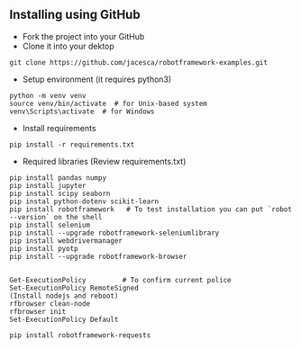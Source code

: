 ## Installing using GitHub
- Fork the project into your GitHub
- Clone it into your dektop
```
git clone https://github.com/jacesca/robotframework-examples.git
```
- Setup environment (it requires python3)
```
python -m venv venv
source venv/bin/activate  # for Unix-based system
venv\Scripts\activate  # for Windows
```
- Install requirements
```
pip install -r requirements.txt
```
- Required libraries (Review requirements.txt)
```
pip install pandas numpy
pip install jupyter
pip install scipy seaborn
pip instal python-dotenv scikit-learn
pip install robotframework   # To test installation you can put `robot --version` on the shell
pip install selenium
pip install --upgrade robotframework-seleniumlibrary
pip install webdrivermanager
pip install pyotp
pip install --upgrade robotframework-browser


Get-ExecutionPolicy         # To confirm current police
Set-ExecutionPolicy RemoteSigned
(Install nodejs and reboot)
rfbrowser clean-node
rfbrowser init
Set-ExecutionPolicy Default

pip install robotframework-requests
```

